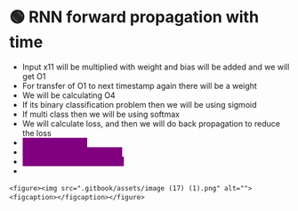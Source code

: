 # 🟢 RNN forward propagation with time

* Input x11 will be multiplied with weight and bias will be added and we will get O1
* For transfer of O1 to next timestamp again there will be a weight
* We will be calculating O4
* If its binary classification problem then we will be using sigmoid
* If multi class then we will be using softmax
* We will calculate loss, and then we will do back propagation to reduce the loss
* <mark style="color:purple;background-color:purple;">**O1 = f(x11.w + b1)**</mark>
* <mark style="color:purple;background-color:purple;">**O2 = f(x12.w + O1.w" + b1)**</mark>
* <mark style="color:purple;background-color:purple;">**O3 = f(x13.w + O2.w" + b1)**</mark>
*

    <figure><img src=".gitbook/assets/image (17) (1).png" alt=""><figcaption></figcaption></figure>
